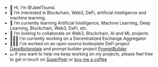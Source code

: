 - 👋 Hi, I’m @JalelTounsi.
- 👀 I’m interested in Blockchain, Web3, DeFi, artificial intelligence and machine learning.
- 🌱 I’m currently learning Artificial Intelligence, Machine Learning, Deep Learning, Blockchain, Web3, DeFi, etc.
- 💞️ I’m looking to collaborate on Web3, Blockchain, AI and ML projects
- 👨🏻‍💻 i'm currently working on a Decentralized Exchange Aggregator
- 👨🏻‍💻 i've worked on an open source boilerplate DeFi project [DappBoilerplate](https://github.com/JalelTounsi/DappBoilerplate) and prompt builder project [PromptBuilder](https://github.com/JalelTounsi/PromptBuilder)
- 💶 If you want to help me keep working on my projects, please feel free to get in touch on [SuperPeer](https://superpeer.com/jaleltounsi) or [buy me a coffee](https://buy.stripe.com/00g03gcxq6QqcGkfYY)

<!---
JalelTounsi/JalelTounsi is a ✨ special ✨ repository because its `README.md` (this file) appears on your GitHub profile.
You can click the Preview link to take a look at your changes.
--->
